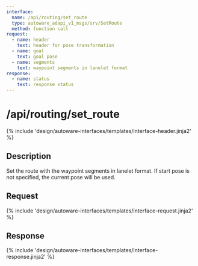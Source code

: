 ```yaml
---
interface:
  name: /api/routing/set_route
  type: autoware_adapi_v1_msgs/srv/SetRoute
  method: function call
request:
  - name: header
    text: header for pose transformation
  - name: goal
    text: goal pose
  - name: segments
    text: waypoint segments in lanelet format
response:
  - name: status
    text: response status
---
```


# /api/routing/set_route

{% include 'design/autoware-interfaces/templates/interface-header.jinja2' %}

## Description

Set the route with the waypoint segments in lanelet format. If start pose is not specified, the current pose will be used.

## Request

{% include 'design/autoware-interfaces/templates/interface-request.jinja2' %}

## Response

{% include 'design/autoware-interfaces/templates/interface-response.jinja2' %}
